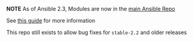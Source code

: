 **NOTE** As of Ansible 2.3, Modules are now in the [main Ansible Repo](https://github.com/ansible/ansible/tree/devel/lib/ansible/modules)

See [this guide](http://docs.ansible.com/ansible/dev_guide/repomerge.html) for more information

This repo still exists to allow bug fixes for `stable-2.2` and older releases
